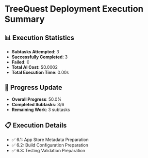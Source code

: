 
# TreeQuest Deployment Execution Summary

## 📊 Execution Statistics
- **Subtasks Attempted**: 3
- **Successfully Completed**: 3
- **Failed**: 0
- **Total AI Cost**: $0.0002
- **Total Execution Time**: 0.00s

## 🎯 Progress Update
- **Overall Progress**: 50.0%
- **Completed Subtasks**: 3/6
- **Remaining Work**: 3 subtasks

## 📋 Execution Details
- ✅ 6.1: App Store Metadata Preparation
- ✅ 6.2: Build Configuration Preparation
- ✅ 6.3: Testing Validation Preparation
